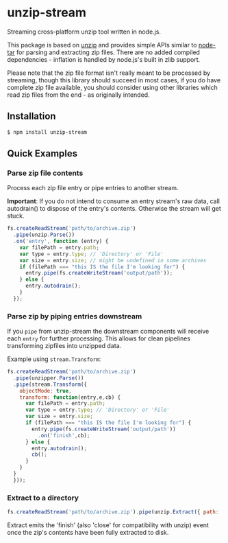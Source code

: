# unzip-stream

Streaming cross-platform unzip tool written in node.js.

This package is based on [unzip](https://github.com/EvanOxfeld/node-unzip) and provides simple APIs similar to [node-tar](https://github.com/isaacs/node-tar) for parsing and extracting zip files.
There are no added compiled dependencies - inflation is handled by node.js's built in zlib support.

Please note that the zip file format isn't really meant to be processed by streaming, though this library should succeed in most cases, if you do have complete zip file available, you should consider using other libraries which read zip files from the end - as originally intended.

## Installation

```bash
$ npm install unzip-stream
```

## Quick Examples

### Parse zip file contents

Process each zip file entry or pipe entries to another stream.

__Important__: If you do not intend to consume an entry stream's raw data, call autodrain() to dispose of the entry's
contents. Otherwise the stream will get stuck.

```javascript
fs.createReadStream('path/to/archive.zip')
  .pipe(unzip.Parse())
  .on('entry', function (entry) {
    var filePath = entry.path;
    var type = entry.type; // 'Directory' or 'File'
    var size = entry.size; // might be undefined in some archives
    if (filePath === "this IS the file I'm looking for") {
      entry.pipe(fs.createWriteStream('output/path'));
    } else {
      entry.autodrain();
    }
  });
```

### Parse zip by piping entries downstream

If you `pipe` from unzip-stream the downstream components will receive each `entry` for further processing.   This allows for clean pipelines transforming zipfiles into unzipped data.

Example using `stream.Transform`:

```js
fs.createReadStream('path/to/archive.zip')
  .pipe(unzipper.Parse())
  .pipe(stream.Transform({
    objectMode: true,
    transform: function(entry,e,cb) {
      var filePath = entry.path;
      var type = entry.type; // 'Directory' or 'File'
      var size = entry.size;
      if (filePath === "this IS the file I'm looking for") {
        entry.pipe(fs.createWriteStream('output/path'))
          .on('finish',cb);
      } else {
        entry.autodrain();
        cb();
      }
    }
  }
  }));
```

### Extract to a directory
```javascript
fs.createReadStream('path/to/archive.zip').pipe(unzip.Extract({ path: 'output/path' }));
```

Extract emits the 'finish' (also 'close' for compatibility with unzip) event once the zip's contents have been fully extracted to disk.
